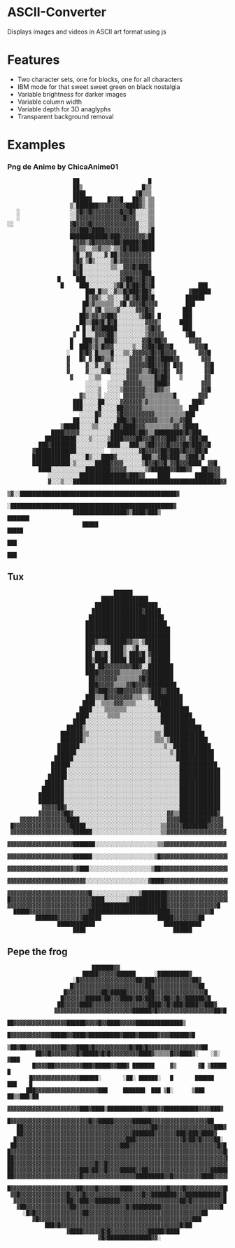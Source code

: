 # ASCII-Converter
Displays images and videos in ASCII art format using js
# Features
- Two character sets, one for blocks, one for all characters
- IBM mode for that sweet sweet green on black nostalgia
- Variable brightness for darker images
- Variable column width
- Variable depth for 3D anaglyphs
- Transparent background removal
# Examples
### Png de Anime by ChicaAnime01
                         ██                      █                              
                         ██▒                   █▒▒                              
                         ████                ▓█▒▒▒                              
                         ██████     █▓▓▓█   ██▓▒░▒▒                             
                        ▒░███████▓▓▓▓▓▓▓▓▓████▓▒░▒▒                             
       ░                ░░▓█▓▓█▓▓▓▓▓▓▓▓▓█▓▓█▓░░░░▒▒                             
       ░                ░░▓▓▓▓▓▓▓▓▓▓▓▓▓▓▓█▓▓▓░░░░▒▒                             
    ░░                  ▓█▓▓▓▓█▓▓▓▓▓▓▓▓▓▓▓▓▓▓▓░░░▒▒                             
                        ▓▓▓███▓████▓▓▓▓▓▓▓▓▓▓▓░░░▒█                             
                        ████████████▓███▓▓▓▓▓▓▓▓▒██                             
                         ▓▓▓▓▒▓█▓▓▓▓▓▓██▓█████▓████                             
                         █▓▒▒░░▒▒▓▒▒▒░▒▒▓█▓███▓████                             
                         ▓█░░▓▓░░░░▓░██▒▓▓▓▓▓▓▓▓▓▓                              
                         ▓█▓░▒█▒░░░░░▒█▒▓▓▓▓▓▓▓▓▓▓                              
                         ▓▓█░░░░░░░░░▒▒░░▓▓▓█▓███▓                              
                         █▓█░░░░░░░░░░░░▓▓▓▓▓▓▓███                              
                    █     ███░░░░░░░░░░░▓▓██▓▓▓█▓▓█                             
                     █     ███░░░░░░░░▒▓█▒█▓██▓█▓▓█              ███            
                             ███░█▒▒░░▓▒▒█▓███▓██▓░           ▓██████           
                             █▒▓▓▒░░▒▒░░░▓█▒▓█▓██▓█          ██████             
                            ██▒▓▒▒▒▒▒▒░░▓█░▓▓▓▓█▓▓▓▓         ███                
                            █▒▒░▓█░▒▒▒▒▓░░░░░▓▓▓█▓▓         ███                 
                           ██▓▒▓▓▒▓▓██▓░░░░░░░▒▓██▓ █       ███                 
                           ██▒▒██▓█▒█▓█░░░░░░░░░▓▓▓▓▒      ████                 
                          █ █░░█▓▓█████░░░░░░░░░▒▓█▓▓       ███                 
                         ▓  █░░░▓▓▓▓██▒░░░░░░░░░▒▓▓▓▓▓       ▓██                
                        █   ███▒▓▒▒███▒░░░░░░░░▓▓█▓██▓▓       ▓▓▓▓              
                        █  ███▓▒▓▒█▓▓▓░░░░░░▒░░▓▓██▓██▓▓█       ▓▓▓█            
                       ░   █▓█▓░█▒▒▒▒█░░░▒▒░▓▓▓▓▓▓█▓▓█▓▓▓▓       ▓▓▓█           
                       ▓   █▓ ▓░██▓▒▒▓░░░░░▓▓▓▓▒▓██▓▓████▓▓       ▓▓▓           
                       ▓     ▓░░▓░░▓▓░░░░░░▓▓▓▓▓▓██▓▓▓█▓ █▓▓       ▓▓█          
                       ▓     ▓░░░░▓▓█░░░░░▓▓▓▓▓▒▒▓██▓▓█▓  ▓▓       ▓▓█          
                        ▓     ░░▒▒   ░░░░░▓▓▓▓▒▒▒▒▒█▓██▓   ▒       ▓▓           
                             ░░░░░  ░░░░░▓▓▓▓▓▓▒▒▒▒████▓          ▓▓▓           
                             ░░░░▒  ░░░░▒▓▓▓▓▓▓▓▒▒▒█▓▓▒▒          ▓▓█           
                           ▓▒░░░░▒ ░░░░░ ▓▓▓▓▓▓▓▒▒▒▒▒▒▒▒▒█       ▓▓▓            
                         ███░░░░░██░░░░░▓▓▓▓▓▓▓▒▓▒▒▒▒▒▒▒▒▒▒    ███▓             
                         ███░░░░░█░░░░░██▓▓▓▓▓▓▒▒▒▒▒▒▒▒▒▒▒▒▒  ███               
                           ░░░░░█▓░░░░░▓█▓▓▓▓▓▓▓▓▓▓▒▒▒▒▒▒▒▒▒▒███                
                         ██░░░░░█░░░░░░███▓▓█▓▓▓▓▓▓▓▒▒▒▒▓▒▒▓▓██                 
                     ▒█████░░░░▒▒░░░░░██▓████▓▓▓▒▒▒▒▒▒▒▒▒▓▓▒▓████               
                  ████▓▓▓▓▓░░░░░░░░░░████████▓██▓▒▒█████████▓█▓███              
                ██████████░░░░▒░░░░░▒████▓▓▓▓██▓▓▓█▓▓▓▓███▓▓▓▒▓██▓██            
              ███▓████████░░░░░░░░░░████░░░███▒▒▓██▓▓▓▓█▓▓▓▓██▓███▓▓█           
            ▓█████████████░░░░░░░░░  ░░░░░░░░░▓█▓▓▓▓▓██▓███▓█▓▓▓██▓█            
            ████████████░░░░░█▒░░░████▓░░░░░░░░███▒▒▓██▓███▒▒▓███▒█             
            ████████████░▒░░░░░░█████▓▓▓▓░░░░░░▒█▓▓█▓▓█▒▓▓█▓▓▓████  ▓▓█         
              ████░░░░░░░░░░░████████▓▓▓▓▓░░░░░░▒▓██████▓▓███▓▓   ██▓▓▓▓        
                 ░░░░░░░░░░███████████████▓███▓▓    ████        ██████▓▓        
                 ▓░░░▒░░░███████████████████████████████████████████████▓▓      
                    ▒▓░░██████████████████████████████████████████████████▓     
                       ░████████████████████████████████████████████████████▓   
                         █████████████████▓▒████▓███▒                 ███████   
                            █████                                       █████   
                                                                          ███   
                                                                          ███   
## Tux

                                      ██████                                      
                                  ███████████████                                 
                                ████████████████████                              
                               ████████████████▓█████                             
                              ████████████████████████                            
                             ██████████████████████████                           
                             ███████████████████████████                          
                             ███████████████████████████                          
                             ███▓▒▒▓██████▓▓▒▒░▒████████                          
                             ██▓░░░░░████▒░░▒█░░░███████                          
                             ██░██▓█░████▒░███▓█░▓██████                          
                             ██▒████░█████░█████░▒██████                          
                             ███░██▓▓▓▓▓▓▓▓▓██▓░░████████                         
                             ████▓▓▓▓▓▓▓▒▒▒▒▒▒▒▓▓████████                         
                              ██▓▓▓▓▓▓▓▒▒▒▒▒▒▒▓█▓████████                         
                              ███▓▓▓▓▓▒▒▒▒▓▓█▓▓▓▓█████████                        
                              ██▓███▓▓▓██▓▓▓▓▓▓▒▒▓███▓▓████                       
                             ███▒▒▒█▓▓▓▓▓▓▓▓▒▒▒░░▒██████████                      
                            ████░░▒▒▒▒▓▓▓▒▒▒▒░░░░░░█████████                      
                           ████░░░░▒▒▒▒▒▒▒░░░░░░░░░░██████████                    
                          ████░░░░░░▒▒▒▒░░░░░░░░░░░░░██████████                   
                         ████░░░░░░░░░░░░░░░░░░░░░░░░███████████                  
                       █████▒░░░░░░░░░░░░░░░░░░░░░░░░░████████████                
                     ███████▒▒░░░░░░░░░░░░░░░░░░░░░▒▒░█████████████               
                     ███████▒░░░░░░░░░░░░░░░░░░░░░░▒▒▒░▒████████████              
                    ███████░░░░░░░░░░░░░░░░░░░░░░░░░░░▒░░████████████             
                    ██████░░░░░░░░░░░░░░░░░░░░░░░░░░░░░░▒░████████████            
                   ██████░░░░░░░░░░░░░░░░░░░░░░░░░░░░░░░░░████████████            
                  ██████░░░░░░░░░░░░░░░░░░░░░░░░░░░░░░░░░░░████████████           
                  █████░░░░░░░░░░░░░░░░░░░░░░░░░░░░░░░░░░░░█████████████          
                 ██████░░░░░░░░░░░░░░░░░░░░░░░░░░░░░░░░░░░░█████████████          
                ██████░░░░░░░░░░░░░░░░░░░░░░░░░░░░░░░░░░░░░█████████████          
               ███████░░░░░░░░░░░░░░░░░░░░░░░░░░░░░░░░░░░░░█████████████          
              ████████░░░░░░░░░░░░░░░░░░░░░░░░░░░░░░░░░░░░░█████████████          
              ████████░░░░░░░░░░░░░░░░░░░░░░░░░░░░░░░░░░░░░█████████████          
               ▓▓▓▓▓██▓░░░░░░░░░░░░░░░░░░░░░░░░░░░░░░░░░░░░█████████████          
              ▓▓▓▓▓▓▓▓██▓░░░░░░░░░░░░░░░░░░░░░░░░░░░░░░▓▓▒▒████████████▓          
        ▓▓▓▓▓▓▓▓▓▓▓▓▓▓▓████░░░░░░░░░░░░░░░░░░░░░░░░░░░░▓▓▓▓██████████▓▓▓▓         
     █▓▓▓▓▓▓▓▓▓▓▓▓▓▓▓▓▓▓█████░░░░░░░░░░░░░░░░░░░░░░░░▒▒▓▓▓▓▓████████▓▓▓▓▓         
     ▓▓▓▓▓▓▓▓▓▓▓▓▓▓▓▓▓▓▓▓██████░░░░░░░░░░░░░░░░░░░░░░▒▒▓▓▓▓▓▓▓▓▓▓▓▓▓▓▓▓▓▓▓        
     ▓▓▓▓▓▓▓▓▓▓▓▓▓▓▓▓▓▓▓▓▓███████░░░░░░░░░░░░░░░░░░░░▒▒▓▓▓▓▓▓▓▓▓▓▓▓▓▓▓▓▓▓▓▓       
      ▓▓▓▓▓▓▓▓▓▓▓▓▓▓▓▓▓▓▓▓▓██████░░░░░░░░░░░░░░░░░░░░▒█▓▓▓▓▓▓▓▓▓▓▓▓▓▓▓▓▓▓▓▓▓▓     
      ▓▓▓▓▓▓▓▓▓▓▓▓▓▓▓▓▓▓▓▓▓▒▓███░░░░░░░░░░░░░░░░░░░░▒██▓▓▓▓▓▓▓▓▓▓▓▓▓▓▓▓▓▓▓▓▓▓▓▓▓  
     ▓▓▓▓▓▓▓▓▓▓▓▓▓▓▓▓▓▓▓▓▓▓▓▓▓░░░░░░░░░░░░░░░░░░░░▓████▓▓▓▓▓▓▓▓▓▓▓▓▓▓▓▓▓▓▓▓▓▓▓▓▓  
     ▓▓▓▓▓▓▓▓▓▓▓▓▓▓▓▓▓▓▓▓▓▓▓▓▓▓█░░░░░░░░░░░░░░░▒████████▓▓▓▓▓▓▓▓▓▓▓▓▓▓▓▓▓▓▓▓▓▓▓   
    █▓▓▓▓▓▓▓▓▓▓▓▓▓▓▓▓▓▓▓▓▓▓▓▓▓▓████░░░░░░░▒████████████▓▓▓▓▓▓▓▓▓▓▓▓▓▓▓▓▓▓▓▓▓      
    ▓▓▓▓▓▓▓▓▓▓▓▓▓▓▓▓▓▓▓▓▓▓▓▓▓▓▓████████████████████████▓▓▓▓▓▓▓▓▓▓▓▓▓▓▓▓█          
      █████▓▓▓▓▓▓▓▓▓▓▓▓▓▓▓▓▓▓▓██████████████████████████▓▓▓▓▓▓▓▓▓▓▓▓▓█            
             ███████▓▓▓▓▓▓▓▓██████                  █████▓▓▓▓▓▓▓▓██               
                    ████████████                      ████████████                
                         ████                            ██████                   
                                                                                
## Pepe the frog
                               ███████▓▓                                         
                            █████▓▓▓▓▓▓██████      ░██████████▓                   
                         ░█▓▓▓▓▓▓▓▓▓▓▓▓▓▓▓▓▓▓██▓███▓▓▓▓▓▓▓▓▓▓▓▓██▓                
                        █▓▓▓▓▓▓▓▓▓▓▓▓▓▓▓▓▓▓▓▓▓▓▓██▓▓▓▓▓▓▓▓▓▓▓▓▓▓▓██               
                      █▓▓▓▓▓▓▓▓▓▓▓██▓█████▓▓▓▓▓▓▓██▓▓▓▓▓▓▓▓▓▓▓▓▓▓▓▓█              
                     █▓▓▓▓▓▓▓█████▓██▓▓▓████▓██▓███▓▓▓██▓▓█▓▓██████▓█             
                    ██▓▓▓▓▓████▓▓▓▓▓▓▓▓▓▓▓▓▓▓▓▓▓▓████▓▓█▓███▓████▓▓███▓           
                   ▓▓▓▓▓▓▓▓▓▓▓▓▓▓▓▓▓▓▓▓▓▓▓▓▓██████▓█▓▓▓▓▓▓▓▓▓▓▓▓▓▓▓▓▓▓██▓█        
                   ██▓▓▓▓▓▓▓▓▓▓▓▓▓▓▓▓▓██████▓▓▓▓█▓▓████▓▓▓▓▓███████████████▒      
                  █▓▓▓▓▓▓▓▓▓▓▓▓▓█████▓▓████▓██████████▓████▓██████▓▓▓▓██████▓█    
              ▒██▓██▓▓▓▓▓▓▓▓▓▓▓██▓▓▓████▓█▓▓▓▓▓▓▓▓▓▓▓█▓██▓█▓▓▓▓▓▓▓▓▓▓▓▓▓▓▓▓▓██    
             ██▓▓█▓▓▓▓▓▓▓▓█▓█████▓█▓█▓▓▓▓▓▓▓▓▓████▓▒▒▒▒▒█▓▓████▓░    ░▒░    ▓███  
            █▓▓▓▓██▓▓▓▓▓▓▓▓▓███▓█████▓▓███▓ ███████     ▓▒       ▓█ ▒█████     █  
           █▓▓▓▓▓▓▓▓▓▓▓▓▓▓▓██████░       ░██░ ██████░   █       ██████  ███    █  
          ███▓▓▓▓▓▓▓▓▓▓▓▓▓▓▓▓▓▓▓▓███     ███████  ███ ▒█░      ▒███ ██▒▒███▒██    
         ▓▓▓▓▓▓▓▓▓▓▓▓▓▓▓▓▓▓▓▓▓▓▓███▓████▒███████████▓▓███▓▓███████████▓▓▓▓███▓    
         █▓▓▓▓▓▓▓▓▓▓▓▓▓▓▓▓▓▓▓▓▓▓▓▓▓█▓▓█████▓▓▓▓▓▓██████▓▓▓▓▓▓▓▓▓▓▓▓▓▓▓▓▓▓██       
       ██▓▓▓▓▓▓▓▓▓▓▓▓▓▓▓▓▓▓▓▓▓▓▓▓▓▓▓▓▓▓▓▓▓▓▓▓▓▓▓▓▓██▓▓▓▓▓▓▓▓▓▓▓▓▓▓▓▓▓▓███▓        
       ██▓▓▓▓▓▓▓▓▓▓▓▓▓▓▓▓▓▓▓▓▓▓▓▓▓▓▓▓▓▓▓▓▓▓▓███████▓▓▓▓▓▓▓███▓███▓████▓           
      █▓▓▓▓▓▓▓▓▓▓▓▓▓▓▓▓▓▓▓▓▓▓▓▓▓▓▓▓▓▓▓▓▓▓▓███▓▓▓▓▓▓▓▓▓▓▓▓▓▓▓█▓██▓█▓▓▓▓██░         
     ██▓▓▓▓▓▓▓▓▓▓▓▓▓▓▓▓▓▓▓▓▓▓▓▓▓▓▓▓▓▓▓▓▓███▓▓▓▓▓▓▓▓▓▓▓▓▓▓▓▓▓▓▓▓▓▓▓▓▓▓▓▓█▓█        
    █▓▓▓▓▓▓▓▓▓▓▓▓▓▓▓▓▓▓▓▓▓▓▓▓▓▓▓▓▓▓▓▓▓▓▓▓▓▓▓▓▓▓▓▓▓▓▓▓▓▓▓▓▓▓▓▓▓▓▓▓▓▓▓▓▓▓▓▓█▓       
    ██▓▓▓▓▓▓▓▓▓▓▓▓▓▓▓▓▓▓▓▓▓▓▓▓▓▓▓▓▓▓▓▓▓▓▓▓▓▓▓▓▓▓▓▓▓▓▓▓▓▓▓▓▓▓▓▓▓▓▓▓▓▓▓▓▓▓▓▓█       
    ██▓▓▓▓▓▓▓▓▓▓▓▓▓▓▓▓▓▓▓▓▓▓▓▓▓▓█▓▓█▓▓▓▓▓▓▓▓▓▓▓▓▓▓▓▓▓▓▓▓▓▓▓▓▓▓▓▓▓▓▓▓▓▓▓▓▓▓▓█      
    ██▓▓▓▓▓▓▓▓▓▓▓▓▓▓▓▓▓▓▓▓▓███▓██▓▓█▓▓▓▓█████▓▓██▓▓▓▓▓▓▓▓▓▓▓▓▓▓▓▓▓▓▓▓██████▓▓     
    ██▓▓▓▓▓▓▓▓▓▓▓▓▓▓▓▓▓▓▓▓▓█▓▓▓▓▓▓▓▓▓▓▓▓▓▓▓▓▓█████████▓▓█▓▓▓▓▓▓▓▓▓████▓▓▓▓▓▓█     
     █▓▓▓▓▓▓▓▓▓▓▓▓▓▓▓▓▓▓▓▓▓██▓▓▓▓█▓▓▓▓▓▓▓████▓▓▓▓▓▓▓▓▓▓▓█▓▓▓▓█▓▓▓▓▓▓▓▓▓▓▓▓██      
     ▓▓█▓▓▓▓▓▓▓▓▓▓▓▓▓▓▓█▓▓▓▓█▓▓▓▓▓▓▓▓▓▓▓▓▓▓▓▓▓▓█▓▓████████▓▓▓███████████▓█        
      ▓▓▓▓▓▓▓▓▓▓▓▓▓▓▓▓▓██▓▓███▓▓████████▓▓▓▓▓▓▓▓▓▓▓▓▓▓▓▓▓▓▓██▓█▓▓▓▓▓▓▓▓▓▓█        
       ▓██▓▓▓▓▓▓▓▓▓▓▓▓▓▓██▓▓▓▓▓▓▓▓▓▓▓▓▓▓▓▓█▓█████████▓▓▓▓▓▓▓▓▓▓▓▓▓▓▓▓▓▓▓█         
         ░█▓█▓▓▓▓▓▓▓▓▓▓▓▓▓▓▓██▓▓▓▓▓▓▓▓▓▓▓▓▓▓▓▓▓▓▓▓▓▓▓▓▓▓▓▓▓▓▓▓▓▓▓▓██              
            ▓█▓▓▓▓▓▓▓▓▓▓▓▓▓▓▓▓▓▓▓▓▓▓▓▓▓▓▓▓▓▓▓▓▓▓▓▓▓▓▓▓▓▓▓▓▓▓▓▓▓███                
                ███▓█▓▓▓▓▓▓▓▓▓▓▓▓▓▓▓▓▓▓▓▓▓▓▓▓▓▓▓▓▓▓▓▓▓▓▓▓▓▓█▓██                   
                       ▓████▓▓▓▓▓▓█▓█▓▓▓▓▓▓▓▓▓▓▓▓█████▓████                       
                                 ▓█▓██████████████▓▓░                        
